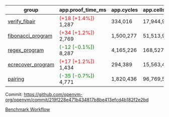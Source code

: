 | group | app.proof_time_ms | app.cycles | app.cells_used | leaf.proof_time_ms | leaf.cycles | leaf.cells_used |
| -- | -- | -- | -- | -- | -- | -- |
| [verify_fibair](https://github.com/openvm-org/openvm/blob/benchmark-results/benchmarks-pr/1524/verify_fibair-219f228e471b434817b8be413efcd4b182f2e2bd.md) |<span style='color: red'>(+18 [+1.4%])</span> 1,287 |  334,016 |  17,944,934 |- | - | - |
| [fibonacci_program](https://github.com/openvm-org/openvm/blob/benchmark-results/benchmarks-pr/1524/fibonacci-219f228e471b434817b8be413efcd4b182f2e2bd.md) |<span style='color: red'>(+34 [+1.2%])</span> 2,769 |  1,500,277 |  51,513,917 |- | - | - |
| [regex_program](https://github.com/openvm-org/openvm/blob/benchmark-results/benchmarks-pr/1524/regex-219f228e471b434817b8be413efcd4b182f2e2bd.md) |<span style='color: green'>(-12 [-0.1%])</span> 8,287 |  4,165,226 |  168,527,416 |- | - | - |
| [ecrecover_program](https://github.com/openvm-org/openvm/blob/benchmark-results/benchmarks-pr/1524/ecrecover-219f228e471b434817b8be413efcd4b182f2e2bd.md) |<span style='color: red'>(+17 [+1.2%])</span> 1,434 |  294,389 |  15,563,415 |- | - | - |
| [pairing](https://github.com/openvm-org/openvm/blob/benchmark-results/benchmarks-pr/1524/pairing-219f228e471b434817b8be413efcd4b182f2e2bd.md) |<span style='color: green'>(-35 [-0.7%])</span> 4,771 |  1,820,436 |  96,769,524 |- | - | - |


Commit: https://github.com/openvm-org/openvm/commit/219f228e471b434817b8be413efcd4b182f2e2bd

[Benchmark Workflow](https://github.com/openvm-org/openvm/actions/runs/14091877220)
